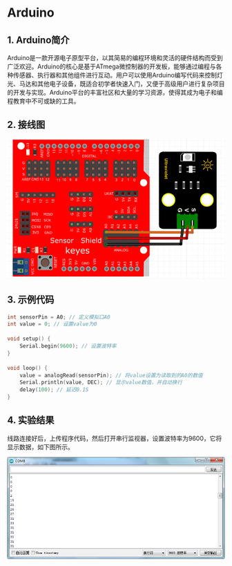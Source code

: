 # Arduino


## 1. Arduino简介  

Arduino是一款开源电子原型平台，以其简易的编程环境和灵活的硬件结构而受到广泛欢迎。Arduino的核心是基于ATmega微控制器的开发板，能够通过编程与各种传感器、执行器和其他组件进行互动。用户可以使用Arduino编写代码来控制灯光、马达和其他电子设备，既适合初学者快速入门，又便于高级用户进行复杂项目的开发与实现。Arduino平台的丰富社区和大量的学习资源，使得其成为电子和编程教育中不可或缺的工具。  

## 2. 接线图  

![](media/7c1a5346bb053b579bc9d441a10eaa80.png)  

## 3. 示例代码  

```cpp  
int sensorPin = A0; // 定义模拟口A0  
int value = 0; // 设置value为0  

void setup() {  
    Serial.begin(9600); // 设置波特率  
}  

void loop() {  
    value = analogRead(sensorPin); // 将value设置为读取到的A0的数值  
    Serial.println(value, DEC); // 显示value数值，并自动换行  
    delay(100); // 延迟0.1S  
}  
```  

## 4. 实验结果  

线路连接好后，上传程序代码，然后打开串行监视器，设置波特率为9600，它将显示数据，如下图所示。  

![](media/175c93e1cdc7c64d06fc804f8130efae.png)





